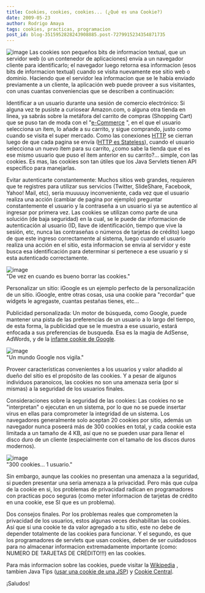 ```yaml
---
title: Cookies, cookies, cookies... (¿Qué es una Cookie?)
date: 2009-05-23
author: Rodrigo Amaya
tags: cookies, practicas, programacion
post_id: blog-3515952828243908885.post-7279915234354871735
---
```


![image](https://2.bp.blogspot.com/_ayvorITawE4/ShgNiqf9JII/AAAAAAAAB-o/4bapq8QIRoY/s200/cookie-bite-web.jpg)    Las cookies son
pequeños bits de informacion textual, que un servidor web (o un contenedor de aplicaciones) envía a un navegador cliente para identificarlo; el navegador luego retorna esa informacion (esos bits de informacion textual) cuando se visita nuevamente ese sitio web o dominio. Haciendo que el servidor lea informacion que se le había enviado previamente a un cliente, la aplicación web puede proveer a sus visitantes, con unas cuantas conveniencias que se describen a continuación:

Identificar a un usuario durante una sesión de comercio electrónico: Si alguna vez te pusiste a curiosear Amazon.com, o alguna otra tienda en linea, ya sabrás sobre la metáfora del carrito de compras (Shopping Cart) que se puso tan de moda con el "[e-Commerce](https://en.wikipedia.org/wiki/Electronic_commerce)
", en el que el usuario selecciona un ítem, lo añade a su carrito, y sigue comprando, justo como cuando se visita el super mercado. Como las conexiones [HTTP](https://en.wikipedia.org/wiki/Hypertext_Transfer_Protocol) se cierran luego de que cada pagina se envía ([HTTP es Stateless](https://www.yafla.com/dennisforbes/-Web-Apps-Suck-Because-HTTP-is-Stateless-/-Web-Apps-Suck-Because-HTTP-is-Stateless-.html)), cuando el usuario selecciona un nuevo ítem para su carrito, ¿como sabe la tienda que el es ese mismo usuario que puso el ítem anterior en su carrito?... simple, con las cookies. Es mas, las cookies son tan útiles que los Java Servlets tienen API especifico para manejarlas.

Evitar autenticarte constantemente: Muchos sitios web grandes, requieren que te registres para utilizar sus servicios (Twitter, SlideShare, Facebook, Yahoo! Mail, etc), seria muuuuuy inconveniente, cada vez que el usuario realiza una acción (cambiar de pagina por ejemplo) preguntar constantemente el usuario y la contraseña a un usuario si ya se autentico al ingresar por primera vez. Las cookies se utilizan como parte de una solución (de baja seguridad) en la cual, se le puede dar informacion de autenticación al usuario (ID, llave de identificación, tiempo que vive la sesión, etc, nunca las contraseñas o números de tarjetas de crédito) luego de que este ingreso correctamente al sistema, luego cuando el usuario realiza una acción en el sitio, esta informacion se envia al servidor y este busca esa identificación para determinar si pertenece a ese usuario y si esta autenticado correctamente.

![image](https://1.bp.blogspot.com/_ayvorITawE4/ShgMqYG1FFI/AAAAAAAAB-Y/J31ve8aaKQg/s320/cookie-monster-20080603-133713.jpg)    
"De vez en cuando es bueno
borrar las cookies."

Personalizar un sitio: iGoogle es un ejemplo perfecto de la personalización de un sitio. iGoogle, entre otras cosas, usa una cookie para "recordar" que widgets le agregaste, cuantas pestañas tienes, etc...

Publicidad personalizada: Un motor de búsqueda, como Google, puede mantener una pista de las preferencias de un usuario a lo largo del tiempo, de esta forma, la publicidad que se le muestra a ese usuario, estará enfocada a sus preferencias de busqueda. Esa es la magia de AdSense, AdWords, y de la [infame cookie de Google](https://www.google-watch.org/cgi-bin/cookie.htm).

![image](https://1.bp.blogspot.com/_ayvorITawE4/ShgMql54LiI/AAAAAAAAB-g/aF4AS4sxhUI/s320/google_cookie.jpg)    
"Un mundo
Google nos vigila."

Proveer características convenientes a los usuarios y valor añadido al dueño del sitio es el propósito de las cookies. Y a pesar de algunos individuos paranoicos, las cookies no son una amenaza seria (por si mismas) a la seguridad de los usuarios finales.

Consideraciones sobre la seguridad de las cookies: Las cookies no se "interpretan" o ejecutan en un sistema, por lo que no se puede insertar virus en ellas para comprometer la integridad de un sistema. Los navegadores generalmente solo aceptan 20 cookies por sitio, además un navegador nunca poseerá más de 300 cookies en total, y cada cookie esta limitada a un tamaño de 4 KB, así que no se pueden usar para llenar el disco duro de un cliente (especialmente con el tamaño de los discos duros modernos).

![image](https://4.bp.blogspot.com/_ayvorITawE4/ShgMp6n6N1I/AAAAAAAAB-I/g8QmyRDGb7g/s320/cookie-monster.jpg)    
"300 cookies... 1
usuario."

Sin embargo, aunque las cookies no presentan una amenaza a la seguridad, si pueden presentar una seria amenaza a la privacidad. Pero más que culpa de la cookie en si, los problemas de privacidad radican en programadores con practicas poco seguras (como meter informacion de tarjetas de crédito en una cookie, ese SI que es un problema).

Dos consejos finales. Por los problemas reales que comprometen la privacidad de los usuarios, estos algunas veces deshabilitan las cookies. Así que si una cookie te da valor agregado a tu sitio, este no debe de depender totalmente de las cookies para funcionar. Y el segundo, es que los programadores de servlets que usan cookies, deben de ser cuidadosos para no almacenar informacion extremadamente importante (como: NUMERO DE TARJETAS DE CRÉDITO!!!) en las cookies.

Para más informacion sobre las cookies, puede visitar la [Wikipedia](https://en.wikipedia.org/wiki/HTTP_cookie) , tambien Java Tips ([usar una cookie de una JSP](https://www.java-tips.org/java-ee-tips/javaserver-pages/using-cookies-from-jsp.html)) y [Cookie Central](https://www.cookiecentral.com/faq/).

¡Saludos!